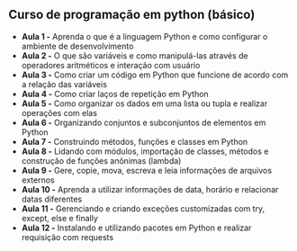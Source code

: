 <h2>Curso de programação em python (básico)</h2>

* **Aula 1 -** Aprenda o que é a linguagem Python e como configurar o ambiente de desenvolvimento
* **Aula 2 -** O que são variáveis e como manipulá-las através de operadores aritméticos e interação com usuário
* **Aula 3 -** Como criar um código em Python que funcione de acordo com a relação das variáveis
* **Aula 4 -** Como criar laços de repetição em Python
* **Aula 5 -** Como organizar os dados em uma lista ou tupla e realizar operações com elas
* **Aula 6 -** Organizando conjuntos e subconjuntos de elementos em Python
* **Aula 7 -** Construindo métodos, funções e classes em Python
* **Aula 8 -** Lidando com módulos, importação de classes, métodos e construção de funções anônimas (lambda)
* **Aula 9 -** Gere, copie, mova, escreva e leia informações de arquivos externos
* **Aula 10 -** Aprenda a utilizar informações de data, horário e relacionar datas diferentes
* **Aula 11 -** Gerenciando e criando exceções customizadas com try, except, else e finally
* **Aula 12 -** Instalando e utilizando pacotes em Python e realizar requisição com requests
